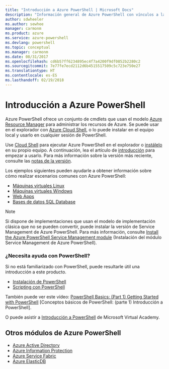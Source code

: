 ```yaml
---
title: "Introducción a Azure PowerShell | Microsoft Docs"
description: "Información general de Azure PowerShell con vínculos a la instalación y configuración."
author: sdwheeler
ms.author: sewhee
manager: carmonm
ms.product: azure
ms.service: azure-powershell
ms.devlang: powershell
ms.topic: conceptual
ms.manager: carmonm
ms.date: 08/31/2017
ms.openlocfilehash: cd6b57ff6234895ec4f7a4200f9df0852b2280c2
ms.sourcegitcommit: 7e77fe7ecd2112d6b4515517509c5c723e750e27
ms.translationtype: HT
ms.contentlocale: es-ES
ms.lasthandoff: 02/19/2018
---
```

# <a name="overview-of-azure-powershell"></a>Introducción a Azure PowerShell

Azure PowerShell ofrece un conjunto de cmdlets que usan el modelo [Azure Resource Manager](/azure/azure-resource-manager/resource-group-overview) para administrar los recursos de Azure. Se puede usar en el explorador con [Azure Cloud Shell](/azure/cloud-shell/overview), o lo puede instalar en el equipo local y usarlo en cualquier sesión de PowerShell.

Use [Cloud Shell](/azure/cloud-shell/overview) para ejecutar Azure PowerShell en el explorador o [instálelo](install-azurerm-ps.md) en su propio equipo. A continuación, lea el artículo de [introducción](get-started-azureps.md) para empezar a usarlo. Para más información sobre la versión más reciente, consulte las [notas de la versión](release-notes-azureps.md).

Los ejemplos siguientes pueden ayudarle a obtener información sobre cómo realizar escenarios comunes con Azure PowerShell:

* [Máquinas virtuales Linux](/azure/virtual-machines/virtual-machines-linux-powershell-samples?toc=/powershell/azure/toc.json)
* [Máquinas virtuales Windows](/azure/virtual-machines/virtual-machines-windows-powershell-samples?toc=/powershell/azure/toc.json)
* [Web Apps](/azure/app-service-web/app-service-powershell-samples?toc=/powershell/azure/toc.json)
* [Bases de datos SQL Database](/azure/sql-database/sql-database-powershell-samples?toc=/powershell/azure/toc.json)

> [!NOTE]
> Si dispone de implementaciones que usan el modelo de implementación clásica que no se pueden convertir, puede instalar la versión de Service Management de Azure PowerShell. Para más información, consulte [Install the Azure PowerShell Service Management module](/powershell/azure/servicemanagement/install-azure-ps) (Instalación del módulo Service Management de Azure PowerShell).


### <a name="need-help-with-powershell"></a>¿Necesita ayuda con PowerShell?

Si no está familiarizado con PowerShell, puede resultarle útil una introducción a este producto.

* [Instalación de PowerShell](/powershell/scripting/installing-windows-powershell)
* [Scripting con PowerShell](/powershell/scripting/scripting-with-windows-powershell)

También puede ver este vídeo: [PowerShell Basics: (Part 1) Getting Started with PowerShell](https://channel9.msdn.com/Blogs/Taste-of-Premier/PowerShellBasicsPart1) [Conceptos básicos de PowerShell: (parte 1) Introducción a PowerShell].

O puede asistir a [Introducción a PowerShell](https://mva.microsoft.com/liveevents/powershell-jumpstart) de Microsoft Virtual Academy.

## <a name="other-azure-powershell-modules"></a>Otros módulos de Azure PowerShell

* [Azure Active Directory](/powershell/azure/active-directory/)
* [Azure Information Protection](/powershell/azure/aip/)
* [Azure Service Fabric](/powershell/azure/service-fabric/)
* [Azure ElasticDB](/powershell/azure/elasticdbjobs/)
